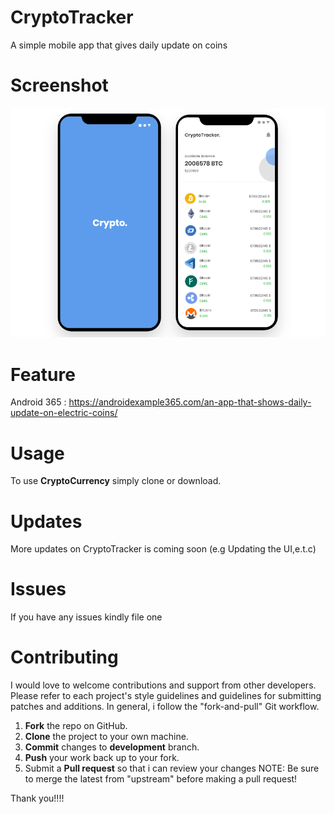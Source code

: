 # CryptoTracker
A simple mobile app that gives daily update on coins

# Screenshot
![Screenshot](https://github.com/DaveAAA/CryptoTracker/blob/master/images/Screenshots.png)

# Feature
Android 365 : https://androidexample365.com/an-app-that-shows-daily-update-on-electric-coins/

# Usage
 To use **CryptoCurrency** simply clone or download.
 
 # Updates
 More updates on CryptoTracker is coming soon (e.g Updating the UI,e.t.c)
 
 # Issues
 If you have any issues kindly file one
 
 # Contributing
I would love to welcome contributions and support from other developers. Please refer to each project's style guidelines and guidelines for submitting patches and additions. In general, i follow the "fork-and-pull" Git workflow.

1. **Fork** the repo on GitHub.
2. **Clone** the project to your own machine.
3. **Commit** changes to **development** branch.
4. **Push** your work back up to your fork.
5. Submit a **Pull request** so that i can review your changes
NOTE: Be sure to merge the latest from "upstream" before making a pull request!

Thank you!!!!
